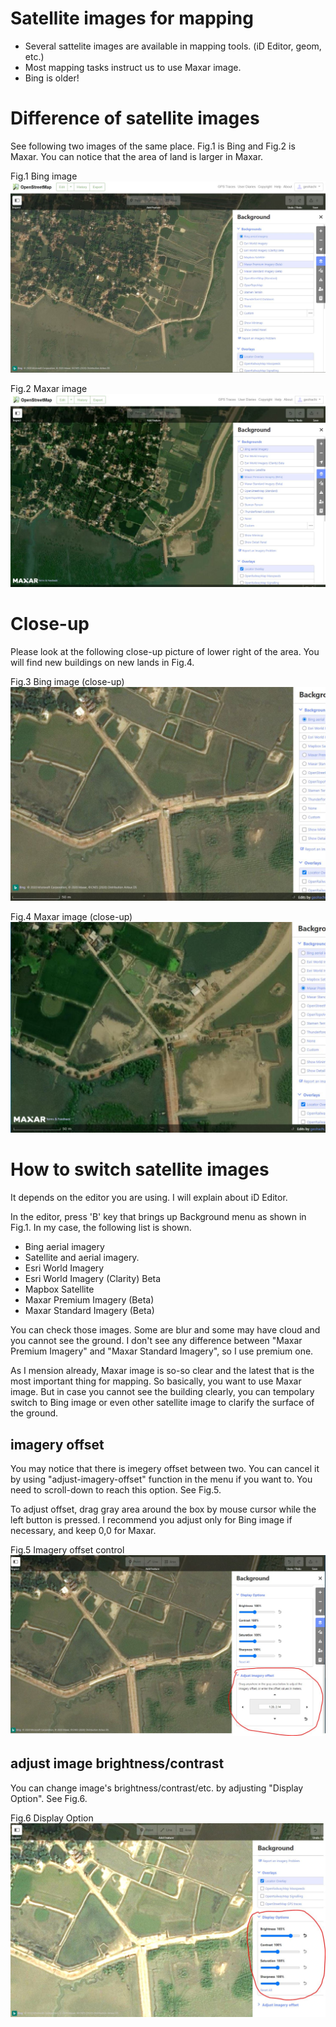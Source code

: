 # Satellite images for mapping

* Several sattelite images are available in mapping tools. (iD Editor, geom, etc.)
* Most mapping tasks instruct us to use Maxar image. 
* Bing is older!

# Difference of satellite images

See following two images of the same place. Fig.1 is Bing and Fig.2 is Maxar.
You can notice that the area of land is larger in Maxar.

Fig.1 Bing image
![Bing1](/satellite/Bing1.JPG)

Fig.2 Maxar image
![Maxar1](/satellite/Maxar1.JPG)

# Close-up

Please look at the following close-up picture of lower right of the area. 
You will find new buildings on new lands in Fig.4.

Fig.3 Bing image (close-up)
![Bing2](/satellite/Bing2.JPG)

Fig.4 Maxar image (close-up)
![Maxar2](/satellite/Maxar2.JPG)

# How to switch satellite images
It depends on the editor you are using.
I will explain about iD Editor.

In the editor, press 'B' key that brings up Background menu as shown in Fig.1.
In my case, the following list is shown.
* Bing aerial imagery
* Satellite and aerial imagery.
* Esri World Imagery
* Esri World Imagery (Clarity) Beta
* Mapbox Satellite
* Maxar Premium Imagery (Beta)
* Maxar Standard Imagery (Beta)

You can check those images.
Some are blur and some may have cloud and you cannot see the ground.
I don't see any difference between "Maxar Premium Imagery" and "Maxar Standard Imagery", so I use premium one.

As I mension already, Maxar image is so-so clear and the latest that is the most important thing for mapping.
So basically, you want to use Maxar image.
But in case you cannot see the building clearly, you can tempolary switch to Bing image or even other satellite image to clarify the surface of the ground.

## imagery offset
You may notice that there is imegery offset between two.
You can cancel it by using "adjust-imagery-offset" function in the menu if you want to.
You need to scroll-down to reach this option. See Fig.5.

To adjust offset, drag gray area around the box by mouse cursor while the left button is pressed.
I recommend you adjust only for Bing image if necessary, and keep 0,0 for Maxar.

Fig.5 Imagery offset control
![ImageryOffsetControl](/satellite/adjust-imagery-offset.JPG)

## adjust image brightness/contrast
You can change image's brightness/contrast/etc. by adjusting "Display Option".
See Fig.6.

Fig.6 Display Option
![DisplayOption](/satellite/display_option.JPG)






